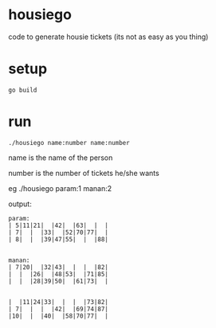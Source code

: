 # housiego

code to generate housie tickets (its not as easy as you thing)

# setup
`go build`

# run

`./housiego name:number name:number`

name is the name of the person

number is the number of tickets he/she wants

eg
./housiego param:1 manan:2

output:

```
param:
| 5|11|21|  |42|  |63|  |  |
| 7|  |  |33|  |52|70|77|  |
| 8|  |  |39|47|55|  |  |88|


manan:
| 7|20|  |32|43|  |  |  |82|
|  |  |26|  |48|53|  |71|85|
|  |  |28|39|50|  |61|73|  |


|  |11|24|33|  |  |  |73|82|
| 7|  |  |  |42|  |69|74|87|
|10|  |  |40|  |58|70|77|  |
```
